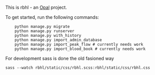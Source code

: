 This is rbhl - an [Opal](https://github.com/openhealthcare/opal) project.

To get started, run the following commands:

```
    python manage.py migrate
    python manage.py runserver
    python manage.py with_history
    python manage.py import_admin_database
    python manage.py import_peak_flow # currently needs work
    python manage.py import_blood_book # currently needs work
```

For development sass is done the old fasioned way
```
sass --watch rbhl/static/css/rbhl.scss:rbhl/static/css/rbhl.css
```
